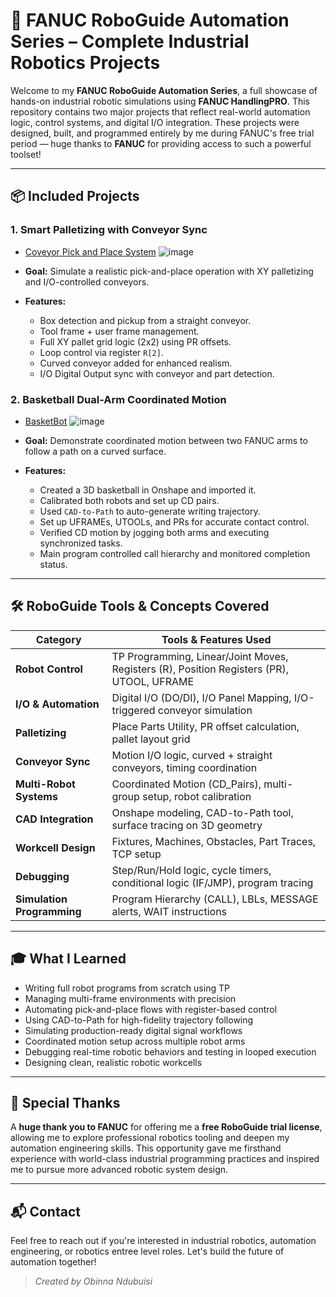 # 🤖 FANUC RoboGuide Automation Series – Complete Industrial Robotics Projects

Welcome to my **FANUC RoboGuide Automation Series**, a full showcase of hands-on industrial robotic simulations using **FANUC HandlingPRO**. This repository contains two major projects that reflect real-world automation logic, control systems, and digital I/O integration. These projects were designed, built, and programmed entirely by me during FANUC's free trial period — huge thanks to **FANUC** for providing access to such a powerful toolset!

---

## 📦 Included Projects

### 1. **Smart Palletizing with Conveyor Sync**

- [Coveyor Pick and Place System](https://github.com/ObinnaNdbs/Fanuc-Roboguide/tree/main/Conveyor%20Pick-and-Place)
![image](https://github.com/user-attachments/assets/74dd1639-8d90-4dd8-a700-26b99552f4a0)

- **Goal:** Simulate a realistic pick-and-place operation with XY palletizing and I/O-controlled conveyors.
- **Features:**
  - Box detection and pickup from a straight conveyor.
  - Tool frame + user frame management.
  - Full XY pallet grid logic (2x2) using PR offsets.
  - Loop control via register `R[2]`.
  - Curved conveyor added for enhanced realism.
  - I/O Digital Output sync with conveyor and part detection.

### 2. **Basketball Dual-Arm Coordinated Motion**

- [BasketBot](https://github.com/ObinnaNdbs/Fanuc-Roboguide/tree/main/BasketBot)
![image](https://github.com/user-attachments/assets/d76bf6ae-9847-4ab3-867c-b1e8a38e3ee3)

- **Goal:** Demonstrate coordinated motion between two FANUC arms to follow a path on a curved surface.
- **Features:**
  - Created a 3D basketball in Onshape and imported it.
  - Calibrated both robots and set up CD pairs.
  - Used `CAD-to-Path` to auto-generate writing trajectory.
  - Set up UFRAMEs, UTOOLs, and PRs for accurate contact control.
  - Verified CD motion by jogging both arms and executing synchronized tasks.
  - Main program controlled call hierarchy and monitored completion status.

---

## 🛠 RoboGuide Tools & Concepts Covered

| Category                   | Tools & Features Used |
|---------------------------|-----------------------|
| **Robot Control**         | TP Programming, Linear/Joint Moves, Registers (R), Position Registers (PR), UTOOL, UFRAME |
| **I/O & Automation**      | Digital I/O (DO/DI), I/O Panel Mapping, I/O-triggered conveyor simulation |
| **Palletizing**           | Place Parts Utility, PR offset calculation, pallet layout grid |
| **Conveyor Sync**         | Motion I/O logic, curved + straight conveyors, timing coordination |
| **Multi-Robot Systems**   | Coordinated Motion (CD_Pairs), multi-group setup, robot calibration |
| **CAD Integration**       | Onshape modeling, CAD-to-Path tool, surface tracing on 3D geometry |
| **Workcell Design**       | Fixtures, Machines, Obstacles, Part Traces, TCP setup |
| **Debugging**             | Step/Run/Hold logic, cycle timers, conditional logic (IF/JMP), program tracing |
| **Simulation Programming**| Program Hierarchy (CALL), LBLs, MESSAGE alerts, WAIT instructions |

---

## 🎓 What I Learned

- Writing full robot programs from scratch using TP
- Managing multi-frame environments with precision
- Automating pick-and-place flows with register-based control
- Using CAD-to-Path for high-fidelity trajectory following
- Simulating production-ready digital signal workflows
- Coordinated motion setup across multiple robot arms
- Debugging real-time robotic behaviors and testing in looped execution
- Designing clean, realistic robotic workcells

---

## 🙏 Special Thanks

A **huge thank you to FANUC** for offering me a **free RoboGuide trial license**, allowing me to explore professional robotics tooling and deepen my automation engineering skills. This opportunity gave me firsthand experience with world-class industrial programming practices and inspired me to pursue more advanced robotic system design.

---

## 📬 Contact

Feel free to reach out if you're interested in industrial robotics, automation engineering, or robotics entree level roles. Let's build the future of automation together!

> *Created by Obinna Ndubuisi*

